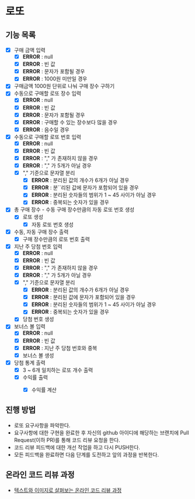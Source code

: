 # 로또
## 기능 목록
- [X] 구매 금액 입력
    - [X] __ERROR__ : null
    - [X] __ERROR__ : 빈 값
    - [X] __ERROR__ : 문자가 포함될 경우
    - [X] __ERROR__ : 1000원 미만일 경우
- [X] 구매금액 1000원 단위로 나눠 구매 장수 구하기
- [X] 수동으로 구매할 로또 장수 입력
    - [X] __ERROR__ : null
    - [X] __ERROR__ : 빈 값
    - [X] __ERROR__ : 문자가 포함될 경우
    - [X] __ERROR__ : 구매할 수 있는 장수보다 많을 경우
    - [X] __ERROR__ : 음수일 경우
- [X] 수동으로 구매할 로또 번호 입력
    - [X] __ERROR__ : null
    - [X] __ERROR__ : 빈 값
    - [X] __ERROR__ : "," 가 존재하지 않을 경우
    - [X] __ERROR__ : "," 가 5개가 아닐 경우
    - [X] "," 기준으로 문자열 분리
        - [X] __ERROR__ : 분리된 값의 개수가 6개가 아닐 경우
        - [X] __ERROR__ : 분``리된 값에 문자가 포함되어 있을 경우
        - [X] __ERROR__ : 분리된 숫자들의 범위가 1 ~ 45 사이가 아닐 경우
        - [X] __ERROR__ : 중복되는 숫자가 있을 경우
- [X] 총 구매 장수 - 수동 구매 장수만큼의 자동 로또 번호 생성
    - [X] 로또 생성
        - [X] 자동 로또 번호 생성 
- [X] 수동, 자동 구매 장수 출력
    - [X] 구매 장수만큼의 로또 번호 출력
- [X] 지난 주 당첨 번호 입력
    - [X] __ERROR__ : null
    - [X] __ERROR__ : 빈 값
    - [X] __ERROR__ : "," 가 존재하지 않을 경우
    - [X] __ERROR__ : "," 가 5개가 아닐 경우
    - [X] "," 기준으로 문자열 분리
        - [X] __ERROR__ : 분리된 값의 개수가 6개가 아닐 경우
        - [X] __ERROR__ : 분리된 값에 문자가 포함되어 있을 경우
        - [X] __ERROR__ : 분리된 숫자들의 범위가 1 ~ 45 사이가 아닐 경우
        - [X] __ERROR__ : 중복되는 숫자가 있을 경우
    - [X] 당첨 번호 생성
- [X] 보너스 볼 입력
    - [X] __ERROR__ : null
    - [X] __ERROR__ : 빈 값
    - [X] __ERROR__ : 지난 주 당첨 번호와 중복
    - [X] 보너스 볼 생성
- [X] 당첨 통계 출력
    - [X] 3 ~ 6개 일치하는 로또 개수 출력
    - [X] 수익률 출력
        - [X] 수익률 계산

     

## 진행 방법
* 로또 요구사항을 파악한다.
* 요구사항에 대한 구현을 완료한 후 자신의 github 아이디에 해당하는 브랜치에 Pull Request(이하 PR)를 통해 코드 리뷰 요청을 한다.
* 코드 리뷰 피드백에 대한 개선 작업을 하고 다시 PUSH한다.
* 모든 피드백을 완료하면 다음 단계를 도전하고 앞의 과정을 반복한다.

## 온라인 코드 리뷰 과정
* [텍스트와 이미지로 살펴보는 온라인 코드 리뷰 과정](https://github.com/next-step/nextstep-docs/tree/master/codereview)